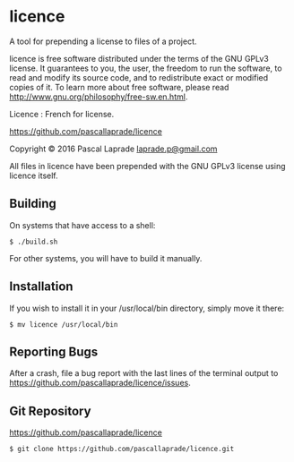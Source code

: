 licence
===============================================================

A tool for prepending a license to files of a project.

licence is free software distributed under the terms of the GNU GPLv3 license.
It guarantees to you, the user, the freedom to run the software, to read and
modify its source code, and to redistribute exact or modified copies of it.
To learn more about free software, please read
<http://www.gnu.org/philosophy/free-sw.en.html>.

Licence : French for license.

https://github.com/pascallaprade/licence

Copyright © 2016 Pascal Laprade <laprade.p@gmail.com>

All files in licence have been prepended with the GNU GPLv3
license using licence itself.


Building
--------

On systems that have access to a shell:

    $ ./build.sh

For other systems, you will have to build it manually.


Installation
------------

If you wish to install it in your /usr/local/bin directory,
simply move it there:

    $ mv licence /usr/local/bin


Reporting Bugs
--------------

After a crash, file a bug report with the last lines of the terminal output to
https://github.com/pascallaprade/licence/issues.


Git Repository
--------------

https://github.com/pascallaprade/licence

    $ git clone https://github.com/pascallaprade/licence.git